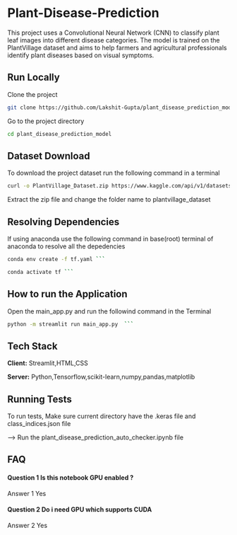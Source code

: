 # Plant-Disease-Prediction

This project uses a Convolutional Neural Network (CNN) to classify plant leaf images into different disease categories. The model is trained on the PlantVillage dataset and aims to help farmers and agricultural professionals identify plant diseases based on visual symptoms.


## Run Locally

Clone the project

```bash
git clone https://github.com/Lakshit-Gupta/plant_disease_prediction_model.git
```

Go to the project directory

```bash
cd plant_disease_prediction_model
```


## Dataset Download

To download the project dataset run the following command in a terminal  

```bash
curl -o PlantVillage_Dataset.zip https://www.kaggle.com/api/v1/datasets/download/abdallahalidev/plantvillage-dataset ```
```
Extract the zip file and change the folder name to plantvillage_dataset
## Resolving Dependencies
If using anaconda use the following command in base(root) terminal of anaconda to resolve all the depedencies
```bash
conda env create -f tf.yaml ```
```
```bash
conda activate tf ```
```
## How to run the Application
Open the main_app.py and run the followind command in the Terminal
```bash
python -m streamlit run main_app.py  ```
``` 



## Tech Stack

**Client:** Streamlit,HTML,CSS

**Server:** Python,Tensorflow,scikit-learn,numpy,pandas,matplotlib


## Running Tests

To run tests, Make sure current directory have the .keras file and class_indices.json file 


--> Run the plant_disease_prediction_auto_checker.ipynb file 



## FAQ

#### Question 1 Is this notebook GPU enabled ?

Answer 1 Yes

#### Question 2 Do i need GPU which supports CUDA 

Answer 2 Yes 


